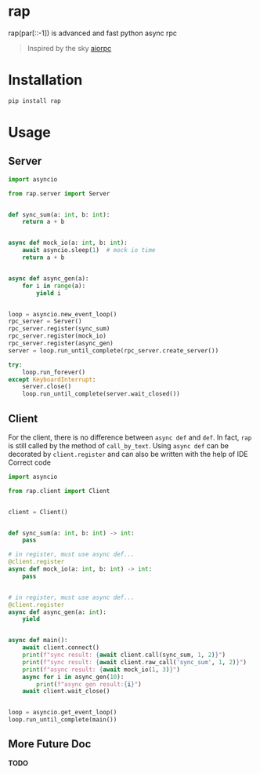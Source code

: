 # rap
rap(par[::-1]) is advanced and fast python async rpc

> Inspired by the sky [aiorpc](https://github.com/choleraehyq/aiorpc)
# Installation
```Bash
pip install rap
```

# Usage

## Server
```Python
import asyncio

from rap.server import Server


def sync_sum(a: int, b: int):
    return a + b


async def mock_io(a: int, b: int):
    await asyncio.sleep(1)  # mock io time
    return a + b


async def async_gen(a):
    for i in range(a):
        yield i


loop = asyncio.new_event_loop()
rpc_server = Server()
rpc_server.register(sync_sum)
rpc_server.register(mock_io)
rpc_server.register(async_gen)
server = loop.run_until_complete(rpc_server.create_server())

try:
    loop.run_forever()
except KeyboardInterrupt:
    server.close()
    loop.run_until_complete(server.wait_closed())
```

## Client
For the client, there is no difference between `async def` and `def`. In fact, `rap` is still called by the method of `call_by_text`. Using `async def` can be decorated by `client.register` and can also be written with the help of IDE Correct code
```Python
import asyncio

from rap.client import Client


client = Client()


def sync_sum(a: int, b: int) -> int:
    pass

# in register, must use async def...
@client.register
async def mock_io(a: int, b: int) -> int:
    pass


# in register, must use async def...
@client.register
async def async_gen(a: int):
    yield


async def main():
    await client.connect()
    print(f"sync result: {await client.call(sync_sum, 1, 2)}")
    print(f"sync result: {await client.raw_call('sync_sum', 1, 2)}")
    print(f"async result: {await mock_io(1, 3)}")
    async for i in async_gen(10):
        print(f"async gen result:{i}")
    await client.wait_close()


loop = asyncio.get_event_loop()
loop.run_until_complete(main())
```

## More Future Doc
**TODO**